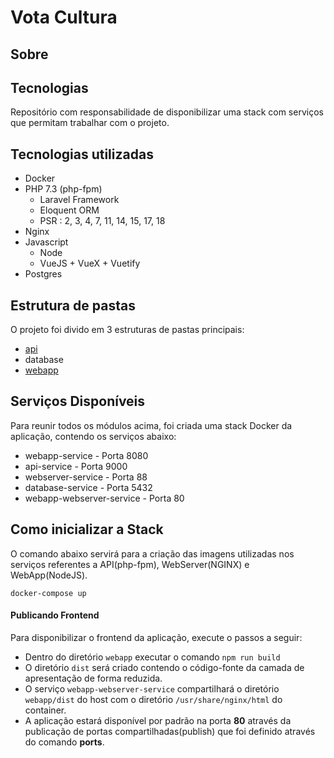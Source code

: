 # Vota Cultura

## Sobre


## Tecnologias

Repositório com responsabilidade de disponibilizar uma stack com serviços que permitam trabalhar com o projeto.


## Tecnologias utilizadas

- Docker
- PHP 7.3 (php-fpm)
  - Laravel Framework
  - Eloquent ORM
  - PSR : 2, 3, 4, 7, 11, 14, 15, 17, 18
- Nginx
- Javascript
  - Node
  - VueJS + VueX + Vuetify
- Postgres

## Estrutura de pastas

O projeto foi divido em 3 estruturas de pastas principais:

- [api](./api)
- database
- [webapp](./webapp)

## Serviços Disponíveis

Para reunir todos os módulos acima, foi criada uma stack Docker da aplicação, contendo os serviços abaixo:

- webapp-service - Porta 8080
- api-service - Porta 9000
- webserver-service - Porta 88
- database-service - Porta 5432
- webapp-webserver-service - Porta 80

## Como inicializar a Stack

O comando abaixo servirá para a criação das imagens utilizadas nos serviços referentes a API(php-fpm),
WebServer(NGINX) e WebApp(NodeJS).

```console
docker-compose up
```

#### Publicando Frontend

Para disponibilizar o frontend da aplicação, execute o passos a seguir:
- Dentro do diretório `webapp`  executar o comando `npm run build` 
- O diretório `dist` será criado contendo o código-fonte da camada de apresentação de forma reduzida.
- O serviço `webapp-webserver-service` compartilhará o diretório `webapp/dist` do host com o diretório 
`/usr/share/nginx/html` do container.
- A aplicação estará disponível por padrão na porta **80** através da publicação de portas compartilhadas(publish) 
que foi definido através do comando **ports**.
